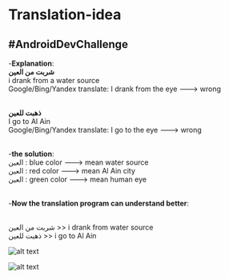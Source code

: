 # Translation-idea
## #AndroidDevChallenge

-**Explanation**:
<br/>**شربت من العين**
<br/>i drank from a water source
<br/>Google/Bing/Yandex translate: I drank from the eye ---> wrong

<br/>**ذهبت للعين**
<br/>I go to Al Ain
<br/>Google/Bing/Yandex translate: I go to the eye ---> wrong

<br/>-**the solution**:
<br/>العين : blue color ---> mean water source
<br/>العين : red color ---> mean Al Ain city
<br/>العين : green color ---> mean human eye

<br/>-**Now the translation program can understand better**:

<br/>شربت من العين >> i drank from water source
<br/>ذهبت للعين >> i go to Al Ain

![alt text](https://images2.imgbox.com/59/5d/UhoPbJnU_o.png)

![alt text](https://images2.imgbox.com/37/8b/1Rv47D4L_o.png)
